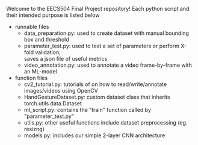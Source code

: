 Welcome to the EECS504 Final Project repository! Each python script and their intended purpose is listed below
<ul>
    <li>
        runnable files
        <ul>
            <li>data_preparation.py: used to create dataset with manual bounding box and threshold</li>
            <li>parameter_test.py: used to test a set of parameters or perform X-fold validation;<br>saves a json file of useful metrics</li>
            <li>video_annotation.py: used to annotate a video frame-by-frame with an ML-model</li>
        </ul>
    </li>
    <li> function files
        <ul>
            <li>cv2_tutorial.py: tutorials of on how to read/write/annotate images/videos using OpenCV</li>
            <li>HandGestureDataset.py: custom dataset class that inherits torch.utils.data.Dataset</li>
            <li>ml_script.py: contains the "train" function called by "parameter_test.py" </li>
            <li>utils.py: other useful functions include dataset preprocessing (eg. resizng)</li>
            <li>models.py: includes our simple 2-layer CNN architecture</li>
        </ul>
    </li>
</ul>